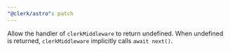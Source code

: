 ```yaml
---
"@clerk/astro": patch
---
```


Allow the handler of `clerkMiddleware` to return undefined. When undefined is returned, `clerkMiddleware` implicitly calls `await next()`.

